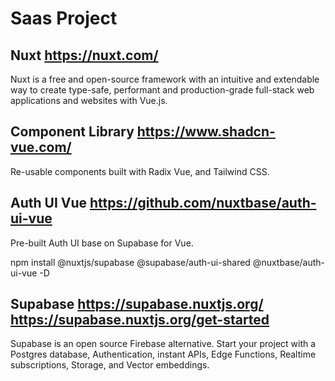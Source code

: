 # Saas Project

## Nuxt https://nuxt.com/
Nuxt is a free and open-source framework with an intuitive and extendable way to create type-safe, performant and production-grade full-stack web applications and websites with Vue.js.

## Component Library https://www.shadcn-vue.com/
Re-usable components built with Radix Vue, and Tailwind CSS.

## Auth UI Vue https://github.com/nuxtbase/auth-ui-vue
Pre-built Auth UI base on Supabase for Vue.

npm install @nuxtjs/supabase @supabase/auth-ui-shared @nuxtbase/auth-ui-vue -D

## Supabase https://supabase.nuxtjs.org/ https://supabase.nuxtjs.org/get-started

Supabase is an open source Firebase alternative.
Start your project with a Postgres database, Authentication, instant APIs, Edge Functions, Realtime subscriptions, Storage, and Vector embeddings.



